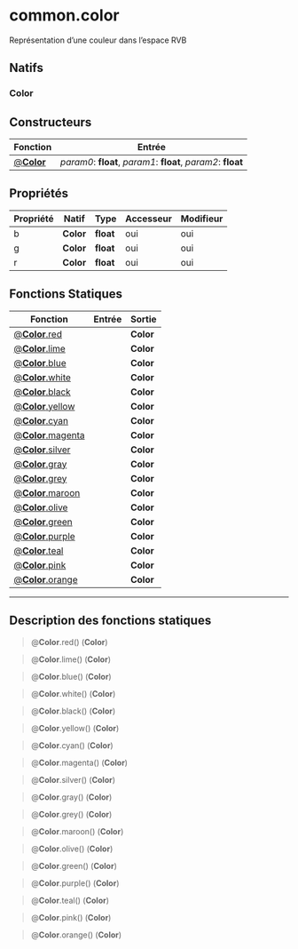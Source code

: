 # common.color

Représentation d’une couleur dans l’espace RVB
## Natifs
### Color
## Constructeurs
|Fonction|Entrée|
|-|-|
|[@**Color**](#ctor_0)| *param0*: **float**,  *param1*: **float**,  *param2*: **float**|
## Propriétés
|Propriété|Natif|Type|Accesseur|Modifieur|
|-|-|-|-|-|
|b|**Color**|**float**|oui|oui|
|g|**Color**|**float**|oui|oui|
|r|**Color**|**float**|oui|oui|
## Fonctions Statiques
|Fonction|Entrée|Sortie|
|-|-|-|
|[@**Color**.red](#static_0)||**Color**|
|[@**Color**.lime](#static_1)||**Color**|
|[@**Color**.blue](#static_2)||**Color**|
|[@**Color**.white](#static_3)||**Color**|
|[@**Color**.black](#static_4)||**Color**|
|[@**Color**.yellow](#static_5)||**Color**|
|[@**Color**.cyan](#static_6)||**Color**|
|[@**Color**.magenta](#static_7)||**Color**|
|[@**Color**.silver](#static_8)||**Color**|
|[@**Color**.gray](#static_9)||**Color**|
|[@**Color**.grey](#static_10)||**Color**|
|[@**Color**.maroon](#static_11)||**Color**|
|[@**Color**.olive](#static_12)||**Color**|
|[@**Color**.green](#static_13)||**Color**|
|[@**Color**.purple](#static_14)||**Color**|
|[@**Color**.teal](#static_15)||**Color**|
|[@**Color**.pink](#static_16)||**Color**|
|[@**Color**.orange](#static_17)||**Color**|


***
## Description des fonctions statiques

<a id="static_0"></a>
> @**Color**.red() (**Color**)

<a id="static_1"></a>
> @**Color**.lime() (**Color**)

<a id="static_2"></a>
> @**Color**.blue() (**Color**)

<a id="static_3"></a>
> @**Color**.white() (**Color**)

<a id="static_4"></a>
> @**Color**.black() (**Color**)

<a id="static_5"></a>
> @**Color**.yellow() (**Color**)

<a id="static_6"></a>
> @**Color**.cyan() (**Color**)

<a id="static_7"></a>
> @**Color**.magenta() (**Color**)

<a id="static_8"></a>
> @**Color**.silver() (**Color**)

<a id="static_9"></a>
> @**Color**.gray() (**Color**)

<a id="static_10"></a>
> @**Color**.grey() (**Color**)

<a id="static_11"></a>
> @**Color**.maroon() (**Color**)

<a id="static_12"></a>
> @**Color**.olive() (**Color**)

<a id="static_13"></a>
> @**Color**.green() (**Color**)

<a id="static_14"></a>
> @**Color**.purple() (**Color**)

<a id="static_15"></a>
> @**Color**.teal() (**Color**)

<a id="static_16"></a>
> @**Color**.pink() (**Color**)

<a id="static_17"></a>
> @**Color**.orange() (**Color**)


